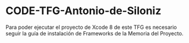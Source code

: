 # CODE-TFG-Antonio-de-Siloniz
Para poder ejecutar el proyecto de Xcode 8 de este TFG es necesario seguir la guía de instalación de Frameworks de la Memoria del Proyecto. 
